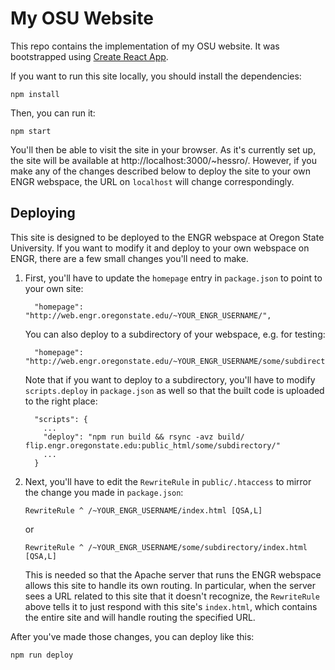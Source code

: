 # My OSU Website

This repo contains the implementation of my OSU website.  It was bootstrapped using [Create React App](https://github.com/facebookincubator/create-react-app).

If you want to run this site locally, you should install the dependencies:
```
npm install
```
Then, you can run it:
```
npm start
```

You'll then be able to visit the site in your browser.  As it's currently set up, the site will be available at http://localhost:3000/~hessro/.  However, if you make any of the changes described below to deploy the site to your own ENGR webspace, the URL on `localhost` will change correspondingly.

## Deploying

This site is designed to be deployed to the ENGR webspace at Oregon State University.  If you want to modify it and deploy to your own webspace on ENGR, there are a few small changes you'll need to make.

1. First, you'll have to update the `homepage` entry in `package.json` to point to your own site:

    ```
      "homepage": "http://web.engr.oregonstate.edu/~YOUR_ENGR_USERNAME/",
    ```

    You can also deploy to a subdirectory of your webspace, e.g. for testing:

    ```
      "homepage": "http://web.engr.oregonstate.edu/~YOUR_ENGR_USERNAME/some/subdirectory/",
    ```

    Note that if you want to deploy to a subdirectory, you'll have to modify `scripts.deploy` in `package.json` as well so that the built code is uploaded to the right place:

    ```
      "scripts": {
        ...
        "deploy": "npm run build && rsync -avz build/ flip.engr.oregonstate.edu:public_html/some/subdirectory/"
        ...
      }
    ```

2. Next, you'll have to edit the `RewriteRule` in `public/.htaccess` to mirror the change you made in `package.json`:

    ```
    RewriteRule ^ /~YOUR_ENGR_USERNAME/index.html [QSA,L]
    ```

    or

    ```
    RewriteRule ^ /~YOUR_ENGR_USERNAME/some/subdirectory/index.html [QSA,L]
    ```

    This is needed so that the Apache server that runs the ENGR webspace allows this site to handle its own routing.  In particular, when the server sees a URL related to this site that it doesn't recognize, the `RewriteRule` above tells it to just respond with this site's `index.html`, which contains the entire site and will handle routing the specified URL.

After you've made those changes, you can deploy like this:
```
npm run deploy
```
